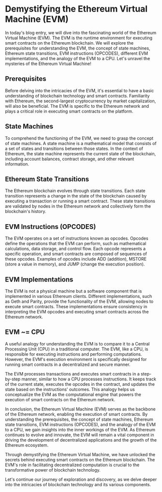 # Demystifying the Ethereum Virtual Machine (EVM)

In today's blog entry, we will dive into the fascinating world of the Ethereum Virtual Machine (EVM). The EVM is the runtime environment for executing smart contracts on the Ethereum blockchain. We will explore the prerequisites for understanding the EVM, the concept of state machines, Ethereum state transitions, EVM instructions (OPCODES), different EVM implementations, and the analogy of the EVM to a CPU. Let's unravel the mysteries of the Ethereum Virtual Machine!

## Prerequisites

Before delving into the intricacies of the EVM, it's essential to have a basic understanding of blockchain technology and smart contracts. Familiarity with Ethereum, the second-largest cryptocurrency by market capitalization, will also be beneficial. The EVM is specific to the Ethereum network and plays a critical role in executing smart contracts on the platform.

## State Machines

To comprehend the functioning of the EVM, we need to grasp the concept of state machines. A state machine is a mathematical model that consists of a set of states and transitions between those states. In the context of Ethereum, the state machine represents the current state of the blockchain, including account balances, contract storage, and other relevant information.

## Ethereum State Transitions

The Ethereum blockchain evolves through state transitions. Each state transition represents a change in the state of the blockchain caused by executing a transaction or running a smart contract. These state transitions are validated by nodes in the Ethereum network and collectively form the blockchain's history.

## EVM Instructions (OPCODES)

The EVM operates on a set of instructions known as opcodes. Opcodes define the operations that the EVM can perform, such as mathematical calculations, data storage, and control flow. Each opcode represents a specific operation, and smart contracts are composed of sequences of these opcodes. Examples of opcodes include ADD (addition), MSTORE (store a value in memory), and JUMP (change the execution position).

## EVM Implementations

The EVM is not a physical machine but a software component that is implemented in various Ethereum clients. Different implementations, such as Geth and Parity, provide the functionality of the EVM, allowing nodes to execute smart contracts. These implementations ensure consistency in interpreting the EVM opcodes and executing smart contracts across the Ethereum network.

## EVM ~= CPU

A useful analogy for understanding the EVM is to compare it to a Central Processing Unit (CPU) in a traditional computer. The EVM, like a CPU, is responsible for executing instructions and performing computations. However, the EVM's execution environment is specifically designed for running smart contracts in a decentralized and secure manner.

The EVM processes transactions and executes smart contracts in a step-by-step manner, similar to how a CPU processes instructions. It keeps track of the current state, executes the opcodes in the contract, and updates the state based on the instructions' outcomes. This analogy helps us conceptualize the EVM as the computational engine that powers the execution of smart contracts on the Ethereum network.

In conclusion, the Ethereum Virtual Machine (EVM) serves as the backbone of the Ethereum network, enabling the execution of smart contracts. By understanding the prerequisites, the concept of state machines, Ethereum state transitions, EVM instructions (OPCODES), and the analogy of the EVM to a CPU, we gain insights into the inner workings of the EVM. As Ethereum continues to evolve and innovate, the EVM will remain a vital component in driving the development of decentralized applications and the growth of the Ethereum ecosystem.

Through demystifying the Ethereum Virtual Machine, we have unlocked the secrets behind executing smart contracts on the Ethereum blockchain. The EVM's role in facilitating decentralized computation is crucial to the transformative power of blockchain technology.

Let's continue our journey of exploration and discovery, as we delve deeper into the intricacies of blockchain technology and its various components.

